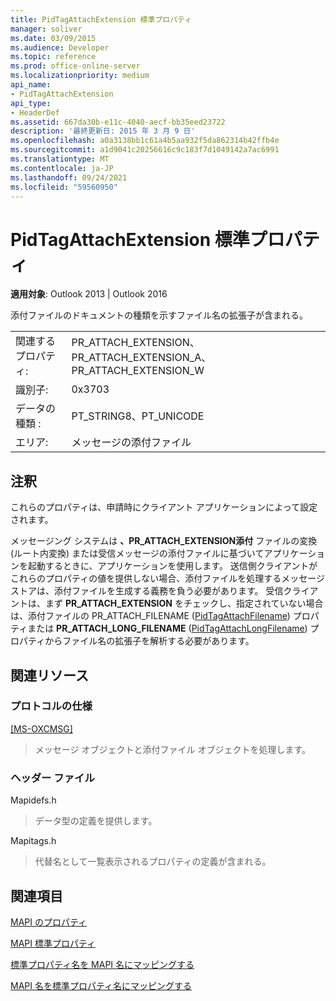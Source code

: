 ```yaml
---
title: PidTagAttachExtension 標準プロパティ
manager: soliver
ms.date: 03/09/2015
ms.audience: Developer
ms.topic: reference
ms.prod: office-online-server
ms.localizationpriority: medium
api_name:
- PidTagAttachExtension
api_type:
- HeaderDef
ms.assetid: 667da30b-e11c-4040-aecf-bb35eed23722
description: '最終更新日: 2015 年 3 月 9 日'
ms.openlocfilehash: a0a3138bb1c61a4b5aa932f5da862314b42ffb4e
ms.sourcegitcommit: a1d9041c20256616c9c183f7d1049142a7ac6991
ms.translationtype: MT
ms.contentlocale: ja-JP
ms.lasthandoff: 09/24/2021
ms.locfileid: "59560950"
---
```

# <a name="pidtagattachextension-canonical-property"></a>PidTagAttachExtension 標準プロパティ

  
  
**適用対象**: Outlook 2013 | Outlook 2016 
  
添付ファイルのドキュメントの種類を示すファイル名の拡張子が含まれる。 
  
|||
|:-----|:-----|
|関連するプロパティ:  <br/> |PR_ATTACH_EXTENSION、PR_ATTACH_EXTENSION_A、PR_ATTACH_EXTENSION_W  <br/> |
|識別子:  <br/> |0x3703  <br/> |
|データの種類 :   <br/> |PT_STRING8、PT_UNICODE  <br/> |
|エリア:  <br/> |メッセージの添付ファイル  <br/> |
   
## <a name="remarks"></a>注釈

これらのプロパティは、申請時にクライアント アプリケーションによって設定されます。 
  
メッセージング システムは **、PR_ATTACH_EXTENSION添付** ファイルの変換 (ルート内変換) または受信メッセージの添付ファイルに基づいてアプリケーションを起動するときに、アプリケーションを使用します。 送信側クライアントがこれらのプロパティの値を提供しない場合、添付ファイルを処理するメッセージ ストアは、添付ファイルを生成する義務を負う必要があります。 受信クライアントは、まず **PR_ATTACH_EXTENSION** をチェックし、指定されていない場合は、添付ファイルの PR_ATTACH_FILENAME ([PidTagAttachFilename](pidtagattachfilename-canonical-property.md)) プロパティまたは **PR_ATTACH_LONG_FILENAME** ([PidTagAttachLongFilename](pidtagattachlongfilename-canonical-property.md)) プロパティからファイル名の拡張子を解析する必要があります。  
  
## <a name="related-resources"></a>関連リソース

### <a name="protocol-specifications"></a>プロトコルの仕様

[[MS-OXCMSG]](https://msdn.microsoft.com/library/7fd7ec40-deec-4c06-9493-1bc06b349682%28Office.15%29.aspx)
  
> メッセージ オブジェクトと添付ファイル オブジェクトを処理します。
    
### <a name="header-files"></a>ヘッダー ファイル

Mapidefs.h
  
> データ型の定義を提供します。
    
Mapitags.h
  
> 代替名として一覧表示されるプロパティの定義が含まれる。
    
## <a name="see-also"></a>関連項目



[MAPI のプロパティ](mapi-properties.md)
  
[MAPI 標準プロパティ](mapi-canonical-properties.md)
  
[標準プロパティ名を MAPI 名にマッピングする](mapping-canonical-property-names-to-mapi-names.md)
  
[MAPI 名を標準プロパティ名にマッピングする](mapping-mapi-names-to-canonical-property-names.md)

